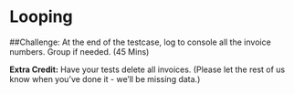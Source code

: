 # Looping


##Challenge: 
At the end of the testcase, log to console all the invoice numbers. Group if needed. (45 Mins)

**Extra Credit:** Have your tests delete all invoices. (Please let the rest of us know when you’ve done it - we’ll be missing data.)
